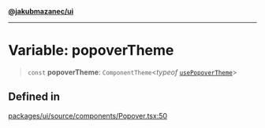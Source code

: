 [**@jakubmazanec/ui**](../README.md)

---

# Variable: popoverTheme

> `const` **popoverTheme**: `ComponentTheme`\<_typeof_
> [`usePopoverTheme`](../functions/usePopoverTheme.md)\>

## Defined in

[packages/ui/source/components/Popover.tsx:50](https://github.com/jakubmazanec/tools/blob/a4967209f10f2b04ade958bd873ac46f1290cee7/packages/ui/source/components/Popover.tsx#L50)
